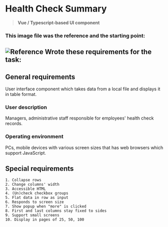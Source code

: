 # Health Check Summary
> **Vue / Typescript-based UI component**
### This image file was the reference and the starting point:
![Reference](https://batai.w5.lt/health-table/Healthchecksummary.png)
Wrote these requirements for the task:
---------
General requirements
--------------------
User interface component which takes data from a local file
and displays it in table format.

### User description

Managers, administrative staff responsible for employees'
health check records.

### Operating environment

PCs, mobile devices with various screen sizes that has
web browsers which support JavaScript.

Special requirements
--------------------

```
1. Collapse rows
2. Change columns' width
3. Accessible HTML
4. (Un)check checkbox groups
5. Flat data in row as input
6. Responds to screen size
7. Show popup when "more" is clicked
8. First and last columns stay fixed to sides
9. Support small screens
10. Display in pages of 25, 50, 100

```
